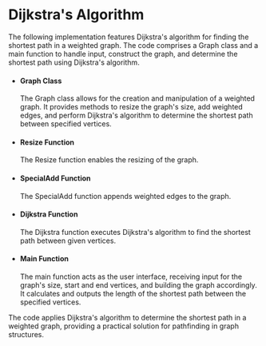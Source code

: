 # Dijkstra's Algorithm

The following implementation features Dijkstra's algorithm for finding the shortest path in a weighted graph. The code comprises a Graph class and a main function to handle input, construct the graph, and determine the shortest path using Dijkstra's algorithm.

* #### Graph Class
  The Graph class allows for the creation and manipulation of a weighted graph. It provides methods to resize the graph's size, add weighted edges, and perform Dijkstra's algorithm to determine the shortest path between specified vertices.

* #### Resize Function
  The Resize function enables the resizing of the graph.

* #### SpecialAdd Function
  The SpecialAdd function appends weighted edges to the graph.

* #### Dijkstra Function
  The Dijkstra function executes Dijkstra's algorithm to find the shortest path between given vertices.

* #### Main Function
  The main function acts as the user interface, receiving input for the graph's size, start and end vertices, and building the graph accordingly. It calculates and outputs the length of the shortest path between the specified vertices.

The code applies Dijkstra's algorithm to determine the shortest path in a weighted graph, providing a practical solution for pathfinding in graph structures.
